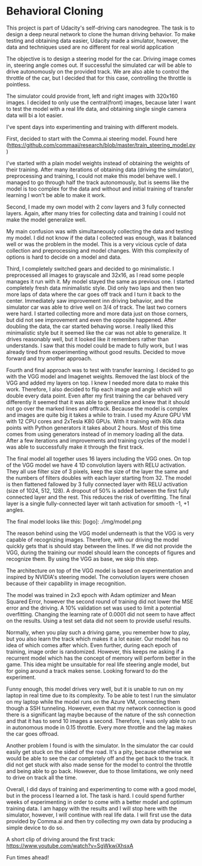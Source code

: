 # Behavioral Cloning

This project is part of Udacity's self-driving cars nanodegree.
The task is to design a deep neural network to clone the human driving behavior.
To make testing and obtaining data easier, Udacity made a simulator, however, 
the data and techniques used are no different for real world application

The objective is to design a steering model for the car. Driving image comes in, steering angle comes out.
If successful the simulated car will be able to drive autonomously on the provided track.
We are also able to control the throttle of the car, but I decided that for this case, controlling the throttle is pointless. 

The simulator could provide front, left and right images with 320x160 images. 
I decided to only use the central(front) images, because later I want to test the model with a real life data, and obtaining single single camera data will bi a lot easier. 


I've spent days into experimenting and training with different models. 

First, decided to start with the Comma.ai steering model.
Found here (https://github.com/commaai/research/blob/master/train_steering_model.py)

I've started with a plain model weights instead of obtaining the weights of their training. 
After many iterations of obtaining data (driving the simulator), preprocessing and training, I could not make
this model behave well. I managed to go through half the track autonomously, but is seems like the model is too complex for
the data and without and initial training of transfer learning I won't be able to make it work. 

Second, I made my own model with 2 conv layers and 3 fully connected layers. Again, after many tries for collecting data and training
I could not make the model generalize well. 

My main confusion was with simultaneously collecting the data and testing my model. I did not know if the 
data I collected was enough, was it balanced well or was the problem in the model. This is a very vicious cycle of 
data collection and preprocessing and model changes. With this complexity of options is hard to decide on a model and data.

Third, I completely switched gears and decided to go minimalistic. I preprocessed all images to grayscale and 32x16, as I read
some people manages it run with it. My model stayed the same as previous one. I started completely fresh data minimalistic style. 
Did only two laps and then two more laps of data where the car goes off track and I turn it back to the center. Immediately saw improvement inn driving behavior, 
and the simulator car was able to drive well on 3/4 of track. The last two corners were hard. I started collecting more and more data just on those corners, 
but did not see improvement and even the opposite happened. After doubling the data, the car started behaving worse. 
I really liked this minimalistic style but it seemed like the car was not able to generalize. It drives reasonably well, but
it looked like it remembers rather than understands. I saw that this model could be made to fully work, but I was already
tired from experimenting without good results. Decided to move forward and try another approach.

Fourth and final approach was to test with transfer learning. 
I decided to go with the VGG model and Imagenet weights. Removed the last block of the VGG and added my layers on top. 
I knew I needed more data to make this work. Therefore, I also decided to flip each image and angle which will double every data point.
Even after my first training the car behaved very differently it seemed that it was able to generalize and knew that it should
not go over the marked lines and offtrack. Because the model is complex and images are quite big it takes a while to train. 
I used my Azure GPU VM with 12 CPU cores and 2xTesla K80 GPUs. With it training with 80k data points with Python generators it takes about
2 hours. Most of this time comes from using generators instead of in memory loading all the data.
After a few iterations and improvements and training cycles of the model I was able to successfully make it through the first track.

The final model all together uses 16 layers including the VGG ones.
On top of the VGG model we have 4 1D convolution layers with RELU activation.
They all use filter size of 3 pixels, keep the size of the layer the same and
the numbers of filters doubles with each layer starting from 32.
The model is then flattened fallowed by 3 fully connected layer with RELU activation (size of 1024, 512, 128). A dropout of 50% is added
between the first fully connected layer and the rest. This reduces the risk of overfitting.
The final layer is a single fully-connected layer wit tanh activation for smooth -1, +1 angles.

The final model looks like this:
[logo]: ./img/model.png

The reason behind using the VGG model underneath is that the VGG is very capable of recognizing images. Therefore, with
our driving the model quickly gets that is should stay between the lines. If we did not provide the VGG, during the training
our model should learn the concepts of figures and recognize them. By using the VGG as base, we skip this step.

The architecture on top of the VGG model is based on experimentation and inspired by NVIDIA's steering model. The convolution layers were chosen because of their 
capability in image recognition. 

The model was trained in 2x3 epoch with Adam optimizer and Mean Squared Error, however the second round of training did not lower the MSE error and the driving.
A 10% validation set was used to limit a potential overfitting. Changing the learning rate of 0.0001 did not seem to have affect on the results.
Using a test set data did not seem to provide useful results.

Normally, when you play such a driving game, you remember how to play, but you also learn the track which makes it a lot easier.
Our model has no idea of which comes after which. Even further, during each epoch of training, image order is randomized.
However, this keeps me asking if a recurrent model which has the concept of memory will perform better in the game.
This idea might be unsuitable for real life steering angle model, but for going around a track makes sense.
Looking forward to do the experiment. 

Funny enough, this model drives very well, but it is unable to run on my laptop in real time due to its complexity.
To be able to test I run the simulator on my laptop while the model runs on the Azure VM, connecting them though a SSH tunneling.
However, even that my network connection is good there is a significant lag maybe because of the nature of the ssh connection
and that it has to send 10 images a second. Therefore, I was only able to run in autonomous mode in 0.15 throttle.
Every more throttle and the lag makes the car goes offroad.

Another problem I found is with the simulator. In the simulator the car could easily get stuck on the sided of the road.
It's a pity, because otherwise we would be able to see the car completely off and the get back to the track. It did not get stuck with also
made sense for the model to control the throttle and being able to go back. However, due to those limitations, we only need to drive on track all the time.

Overall, I did days of training and experimenting to come with a good model, but in the process I learned a lot. 
The task is hard. I could spend further weeks of experimenting in order to come with a better model and optimum training data.
I am happy with the results and I will stop here with the simulator, however, I will continue with real life data.
I will first use the data provided by Comma.ai and then try collecting my own data by producing a simple device to do so.

A short clip of driving around the first track:
https://www.youtube.com/watch?v=SgWkwiXhsxA

Fun times ahead!
